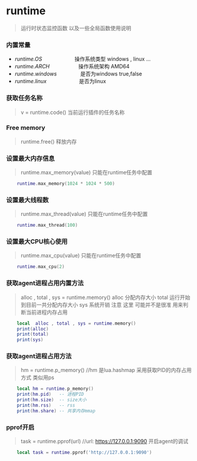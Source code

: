 # runtime 
> 运行时状态监控函数 以及一些全局函数使用说明
 
### 内置常量
* <em>runtime.OS      </em>&emsp;&emsp;&emsp;&emsp;&emsp;&emsp;操作系统类型 windows , linux ...
* <em>runtime.ARCH    </em>&emsp;&emsp;&emsp;&emsp;&emsp;      操作系统架构 AMD64
* <em>runtime.windows </em>&emsp;&emsp;&emsp;&emsp;            是否为windows true,false
* <em>runtime.linux   </em>&emsp;&emsp;&emsp;&emsp;&emsp;&emsp;是否为linux

### 获取任务名称
> v = runtime.code() 当前运行插件的任务名称

### Free memory
> runtime.free() 释放内存

### 设置最大内存信息
> runtime.max_memory(value)
> 只能在runtime任务中配置
```lua
    runtime.max_memory(1024 * 1024 * 500)
```

### 设置最大线程数
> runtime.max_thread(value)
> 只能在runtime任务中配置 
```lua
    runtime.max_thread(100)
```

### 设置最大CPU核心使用
> runtime.max_cpu(value)
> 只能在runtime任务中配置
```lua
    runtime.max_cpu(2)
```

### 获取agent进程占用内置方法
> alloc , total , sys = runtime.memory()
> alloc 分配内存大小
> total 运行开始到目前一共分配内存大小
> sys 系统开销
> 注意 这里 可能并不是很准 用来判断当前进程内存占用
```lua
    local  alloc , total , sys = runtime.memory()
    print(alloc)
    print(total)
    print(sys)
```

### 获取agent进程占用方法
> hm = runtime.p_memory() //hm 是lua.hashmap
> 采用获取PID的内存占用方式 类似用ps
```lua
    local hm = runtime.p_memory()
    print(hm.pid)   -- 进程PID
    print(hm.size)  -- size大小
    print(hm.rss)   -- rss
    print(hm.share) -- 共享内存mmap
```
### pprof开启 
> task = runtime.pprof(url) //url: https://127.0.0.1:9090
> 开启agent的调试 
```lua
    local task = runtime.pprof('http://127.0.0.1:9090')
```
